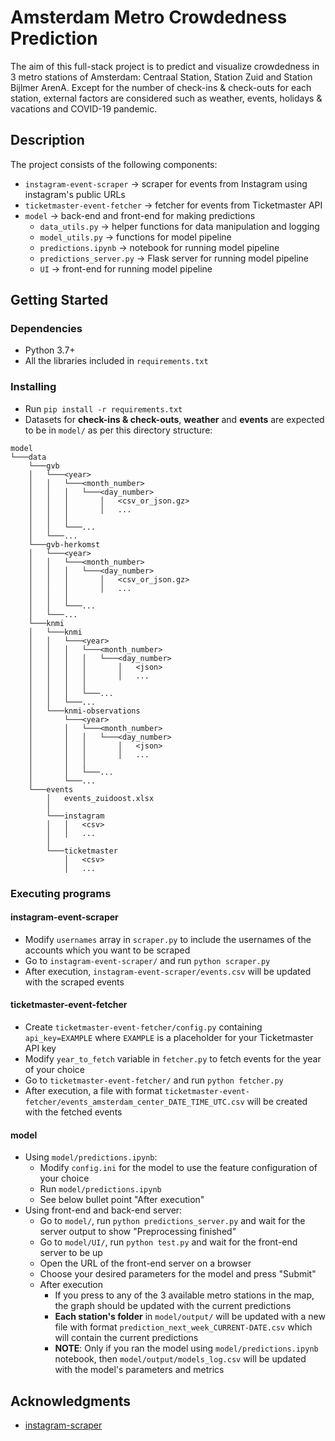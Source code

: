 # Amsterdam Metro Crowdedness Prediction

The aim of this full-stack project is to predict and visualize crowdedness in 3 metro stations of Amsterdam: Centraal
Station, Station Zuid and Station Bijlmer ArenA. Except for the number of check-ins & check-outs for each station,
external factors are considered such as weather, events, holidays & vacations and COVID-19 pandemic.

## Description

The project consists of the following components:

- `instagram-event-scraper` &#8594; scraper for events from Instagram using instagram's public URLs
- `ticketmaster-event-fetcher` &#8594; fetcher for events from Ticketmaster API
- `model` &#8594; back-end and front-end for making predictions
    - `data_utils.py` &#8594; helper functions for data manipulation and logging
    - `model_utils.py` &#8594; functions for model pipeline
    - `predictions.ipynb` &#8594; notebook for running model pipeline
    - `predictions_server.py` &#8594; Flask server for running model pipeline
    - `UI` &#8594; front-end for running model pipeline

## Getting Started

### Dependencies

* Python 3.7+
* All the libraries included in `requirements.txt`

### Installing

* Run `pip install -r requirements.txt`
* Datasets for **check-ins & check-outs**, **weather** and **events** are expected to be in `model/` as per this
  directory structure:

```
model
└───data
    └───gvb
    │   └───<year>
    │   │   └───<month_number>
    │   │   │   └───<day_number>
    │   │   │       │   <csv_or_json.gz>
    │   │   │       │   ...
    │   │   │
    │   │   └───...
    │   └───...
    └───gvb-herkomst
    │   └───<year>
    │   │   └───<month_number>
    │   │   │   └───<day_number>
    │   │   │       │   <csv_or_json.gz>
    │   │   │       │   ...
    │   │   │
    │   │   └───...
    │   └───...
    └───knmi
    │   └───knmi
    │   │   └───<year>
    │   │   │   └───<month_number>
    │   │   │   │   └───<day_number>
    │   │   │   │       │   <json>
    │   │   │   │       │   ...
    │   │   │   │
    │   │   │   └───...
    │   │   └───...
    │   └───knmi-observations
    │       └───<year>
    │       │   └───<month_number>
    │       │   │   └───<day_number>
    │       │   │       │   <json>
    │       │   │       │   ...
    │       │   │
    │       │   └───...
    │       └───...
    └───events
        │   events_zuidoost.xlsx
        │
        └───instagram
        │   │   <csv>
        │   │   ...
        │
        └───ticketmaster
            │   <csv>
            │   ...
```

### Executing programs

#### instagram-event-scraper

* Modify `usernames` array in `scraper.py` to include the usernames of the accounts which you want to be scraped
* Go to `instagram-event-scraper/` and run `python scraper.py`
* After execution, `instagram-event-scraper/events.csv` will be updated with the scraped events

#### ticketmaster-event-fetcher

* Create `ticketmaster-event-fetcher/config.py` containing `api_key=EXAMPLE` where `EXAMPLE` is a placeholder for your
  Ticketmaster API key
* Modify `year_to_fetch` variable in `fetcher.py` to fetch events for the year of your choice
* Go to `ticketmaster-event-fetcher/` and run `python fetcher.py`
* After execution, a file with format `ticketmaster-event-fetcher/events_amsterdam_center_DATE_TIME_UTC.csv` will be
  created with the fetched events

#### model

* Using `model/predictions.ipynb`:
    * Modify `config.ini` for the model to use the feature configuration of your choice
    * Run `model/predictions.ipynb`
    * See below bullet point "After execution"
* Using front-end and back-end server:
    * Go to `model/`, run `python predictions_server.py` and wait for the server output to show "Preprocessing finished"
    * Go to `model/UI/`, run `python test.py` and wait for the front-end server to be up
    * Open the URL of the front-end server on a browser
    * Choose your desired parameters for the model and press "Submit"
    * After execution
        * If you press to any of the 3 available metro stations in the map, the graph should be updated with the current
          predictions
        * **Each station's folder** in `model/output/` will be updated with a new file with
          format `prediction_next_week_CURRENT-DATE.csv` which will contain the current predictions
        * **NOTE**: Only if you ran the model using `model/predictions.ipynb` notebook,
          then `model/output/models_log.csv`
          will be updated with the model's parameters and metrics

## Acknowledgments

* [instagram-scraper](https://github.com/arc298/instagram-scraper)